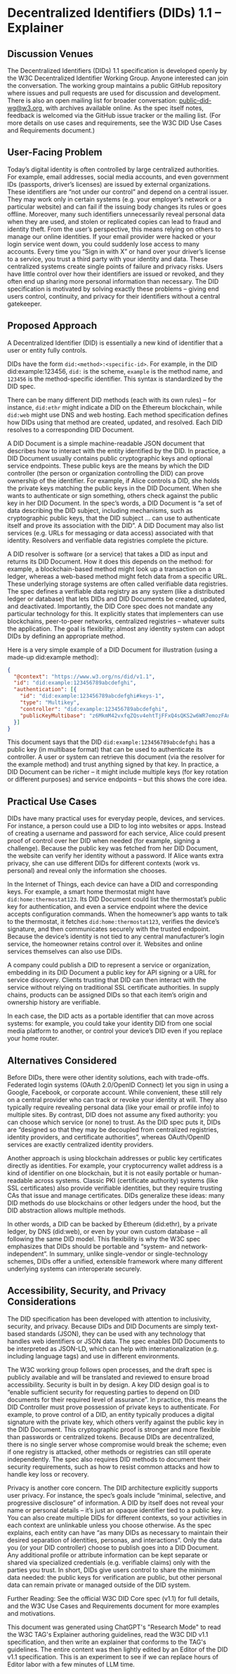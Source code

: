 # Decentralized Identifiers (DIDs) 1.1 – Explainer

## Discussion Venues

The Decentralized Identifiers (DIDs) 1.1 specification is developed openly by
the W3C Decentralized Identifier Working Group. Anyone interested can join the
conversation. The working group maintains a public GitHub repository where
issues and pull requests are used for discussion and development. There is also
an open mailing list for broader conversation: public-did-wg@w3.org, with
archives available online. As the spec itself notes, feedback is welcomed via
the GitHub issue tracker or the mailing list. (For more details on use cases and
requirements, see the W3C DID Use Cases and Requirements document.)

## User-Facing Problem

Today’s digital identity is often controlled by large centralized authorities.
For example, email addresses, social media accounts, and even government IDs
(passports, driver’s licenses) are issued by external organizations. These
identifiers are “not under our control” and depend on a central issuer. They may
work only in certain systems (e.g. your employer’s network or a particular
website) and can fail if the issuing body changes its rules or goes offline.
Moreover, many such identifiers unnecessarily reveal personal data when they are
used, and stolen or replicated copies can lead to fraud and identity theft. From
the user’s perspective, this means relying on others to manage our online
identities. If your email provider were hacked or your login service went down,
you could suddenly lose access to many accounts. Every time you “Sign in with X”
or hand over your driver’s license to a service, you trust a third party with
your identity and data. These centralized systems create single points of
failure and privacy risks. Users have little control over how their identifiers
are issued or revoked, and they often end up sharing more personal information
than necessary. The DID specification is motivated by solving exactly these
problems – giving end users control, continuity, and privacy for their
identifiers without a central gatekeeper.

## Proposed Approach

A Decentralized Identifier (DID) is essentially a new kind of identifier that a
user or entity fully controls.

DIDs have the form `did:<method>:<specific-id>`. For example, in the DID
did:example:123456, `did:` is the scheme, `example` is the method name, and
`123456` is the method-specific identifier. This syntax is standardized by the
DID spec.

There can be many different DID methods (each with its own rules) – for
instance, `did:ethr` might indicate a DID on the Ethereum blockchain, while
`did:web` might use DNS and web hosting. Each method specification defines how
DIDs using that method are created, updated, and resolved. Each DID resolves to
a corresponding DID Document.

A DID Document is a simple machine-readable JSON document that describes how to
interact with the entity identified by the DID. In practice, a DID Document
usually contains public cryptographic keys and optional service endpoints. These
public keys are the means by which the DID controller (the person or
organization controlling the DID) can prove ownership of the identifier. For
example, if Alice controls a DID, she holds the private keys matching the public
keys in the DID Document. When she wants to authenticate or sign something,
others check against the public key in her DID Document. In the spec’s words, a
DID Document is “a set of data describing the DID subject, including mechanisms,
such as cryptographic public keys, that the DID subject … can use to
authenticate itself and prove its association with the DID”. A DID Document may
also list services (e.g. URLs for messaging or data access) associated with that
identity. Resolvers and verifiable data registries complete the picture.

A DID resolver is software (or a service) that takes a DID as input and returns
its DID Document. How it does this depends on the method: for example, a
blockchain-based method might look up a transaction on a ledger, whereas a
web-based method might fetch data from a specific URL. These underlying storage
systems are often called verifiable data registries. The spec defines a
verifiable data registry as any system (like a distributed ledger or database)
that lets DIDs and DID Documents be created, updated, and deactivated.
Importantly, the DID Core spec does not mandate any particular technology for
this. It explicitly states that implementers can use blockchains, peer-to-peer
networks, centralized registries – whatever suits the application. The goal is
flexibility: almost any identity system can adopt DIDs by defining an
appropriate method.

Here is a very simple example of a DID Document for illustration (using a
made-up did:example method):

```json
{
  "@context": "https://www.w3.org/ns/did/v1.1",
  "id": "did:example:123456789abcdefghi",
  "authentication": [{
    "id": "did:example:123456789abcdefghi#keys-1",
    "type": "Multikey",
    "controller": "did:example:123456789abcdefghi",
    "publicKeyMultibase": "z6MkmM42vxfqZQsv4ehtTjFFxQ4sQKS2w6WR7emozFAn5cxu"
  }]
}
```

This document says that the DID `did:example:123456789abcdefghi` has a public
key (in multibase format) that can be used to authenticate its controller. A
user or system can retrieve this document (via the resolver for the example
method) and trust anything signed by that key. In practice, a DID Document can
be richer – it might include multiple keys (for key rotation or different
purposes) and service endpoints – but this shows the core idea.

## Practical Use Cases

DIDs have many practical uses for everyday people, devices, and services. For
instance, a person could use a DID to log into websites or apps. Instead of
creating a username and password for each service, Alice could present proof of
control over her DID when needed (for example, signing a challenge). Because the
public key was fetched from her DID Document, the website can verify her
identity without a password. If Alice wants extra privacy, she can use different
DIDs for different contexts (work vs. personal) and reveal only the information
she chooses.

In the Internet of Things, each device can have a DID and corresponding keys.
For example, a smart home thermostat might have `did:home:thermostat123`. Its
DID Document could list the thermostat’s public key for authentication, and even
a service endpoint where the device accepts configuration commands. When the
homeowner’s app wants to talk to the thermostat, it fetches
`did:home:thermostat123`, verifies the device’s signature, and then communicates
securely with the trusted endpoint. Because the device’s identity is not tied to
any central manufacturer’s login service, the homeowner retains control over it.
Websites and online services themselves can also use DIDs.

A company could publish a DID to represent a service or organization, embedding
in its DID Document a public key for API signing or a URL for service discovery.
Clients trusting that DID can then interact with the service without relying on
traditional SSL certificate authorities. In supply chains, products can be
assigned DIDs so that each item’s origin and ownership history are verifiable.

In each case, the DID acts as a portable identifier that can move across
systems: for example, you could take your identity DID from one social media
platform to another, or control your device’s DID even if you replace your home
router.

## Alternatives Considered

Before DIDs, there were other identity solutions, each with trade-offs.
Federated login systems (OAuth 2.0/OpenID Connect) let you sign in using a
Google, Facebook, or corporate account. While convenient, these still rely on a
central provider who can track or revoke your identity at will. They also
typically require revealing personal data (like your email or profile info) to
multiple sites. By contrast, DID does not assume any fixed authority: you can
choose which service (or none) to trust. As the DID spec puts it, DIDs are
“designed so that they may be decoupled from centralized registries, identity
providers, and certificate authorities”, whereas OAuth/OpenID services are
exactly centralized identity providers.

Another approach is using blockchain addresses or public key certificates
directly as identities. For example, your cryptocurrency wallet address is a
kind of identifier on one blockchain, but it is not easily portable or
human-readable across systems. Classic PKI (certificate authority) systems (like
SSL certificates) also provide verifiable identities, but they require trusting
CAs that issue and manage certificates. DIDs generalize these ideas: many DID
methods do use blockchains or other ledgers under the hood, but the DID
abstraction allows multiple methods.

In other words, a DID can be backed by Ethereum (did:ethr), by a private ledger,
by DNS (did:web), or even by your own custom database – all following the same
DID model. This flexibility is why the W3C spec emphasizes that DIDs should be
portable and “system- and network-independent”. In summary, unlike single-vendor
or single-technology schemes, DIDs offer a unified, extensible framework where
many different underlying systems can interoperate securely.

## Accessibility, Security, and Privacy Considerations

The DID specification has been developed with attention to inclusivity,
security, and privacy. Because DIDs and DID Documents are simply text-based
standards (JSON), they can be used with any technology that handles web
identifiers or JSON data. The spec enables DID Documents to be interpreted as
JSON-LD, which can help with internationalization (e.g. including language tags)
and use in different environments.

The W3C working group follows open processes, and the draft spec is publicly
available and will be translated and reviewed to ensure broad accessibility.
Security is built in by design. A key DID design goal is to “enable sufficient
security for requesting parties to depend on DID documents for their required
level of assurance”. In practice, this means the DID Controller must prove
possession of private keys to authenticate. For example, to prove control of a
DID, an entity typically produces a digital signature with the private key,
which others verify against the public key in the DID Document. This
cryptographic proof is stronger and more flexible than passwords or centralized
tokens. Because DIDs are decentralized, there is no single server whose
compromise would break the scheme; even if one registry is attacked, other
methods or registries can still operate independently. The spec also requires
DID methods to document their security requirements, such as how to resist
common attacks and how to handle key loss or recovery.

Privacy is another core concern. The DID architecture explicitly supports user
privacy. For instance, the spec’s goals include “minimal, selective, and
progressive disclosure” of information. A DID by itself does not reveal your
name or personal details – it’s just an opaque identifier tied to a public key.
You can also create multiple DIDs for different contexts, so your activities in
each context are unlinkable unless you choose otherwise. As the spec explains,
each entity can have “as many DIDs as necessary to maintain their desired
separation of identities, personas, and interactions”. Only the data you (or
your DID controller) choose to publish goes into a DID Document. Any additional
profile or attribute information can be kept separate or shared via specialized
credentials (e.g. verifiable claims) only with the parties you trust. In short,
DIDs give users control to share the minimum data needed: the public keys for
verification are public, but other personal data can remain private or managed
outside of the DID system.

Further Reading: See the official W3C DID Core spec (v1.1) for full details, and
the W3C Use Cases and Requirements document for more examples and motivations.

This document was generated using ChatGPT's "Research Mode" to read the W3C TAG's Explainer authoring guidelines, read the W3C DID v1.1 specification,
and then write an explainer that conforms to the TAG's guidelines. The entire
content was then lightly edited by an Editor of the DID v1.1 specification.
This is an experiment to see if we can replace hours of Editor labor with
a few minutes of LLM time.